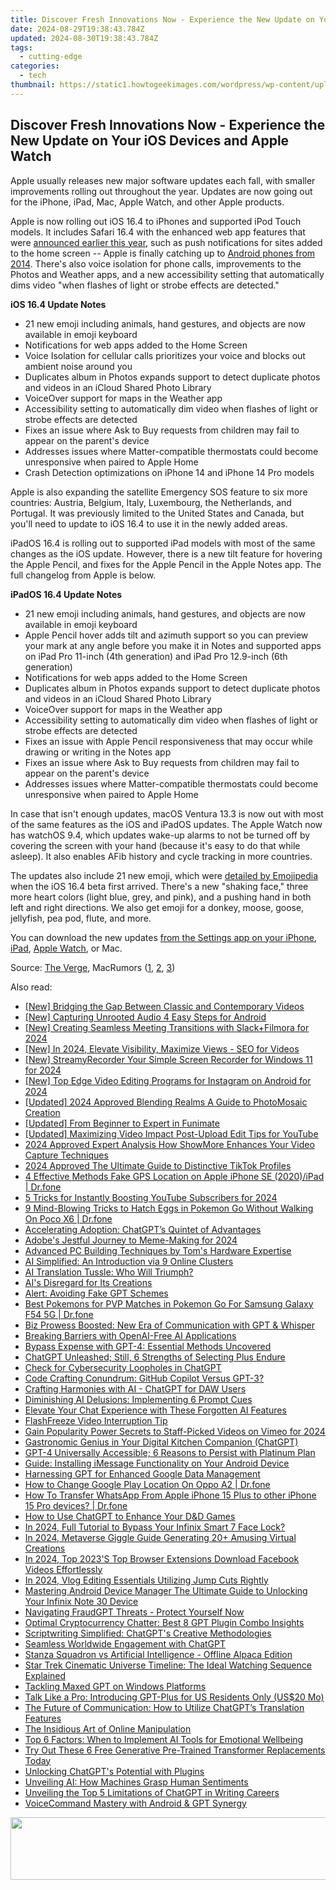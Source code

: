 ```yaml
---
title: Discover Fresh Innovations Now - Experience the New Update on Your iOS Devices and Apple Watch
date: 2024-08-29T19:38:43.784Z
updated: 2024-08-30T19:38:43.784Z
tags:
  - cutting-edge
categories:
  - tech
thumbnail: https://static1.howtogeekimages.com/wordpress/wp-content/uploads/2023/03/52420414792_80b74c8f10_o.jpg
---
```


## Discover Fresh Innovations Now - Experience the New Update on Your iOS Devices and Apple Watch

Apple usually releases new major software updates each fall, with smaller improvements rolling out throughout the year. Updates are now going out for the iPhone, iPad, Mac, Apple Watch, and other Apple products.

 Apple is now rolling out iOS 16.4 to iPhones and supported iPod Touch models. It includes Safari 16.4 with the enhanced web app features that were [announced earlier this year](https://facebook-video-share.techidaily.com/turn-your-videos-into-a-revenue-stream-with-these-tips-for-2024/), such as push notifications for sites added to the home screen -- Apple is finally catching up to [Android phones from 2014](https://www.androidpolice.com/2015/04/15/chrome-v42-with-notifications-and-home-screen-links-set-to-roll-out-on-android-over-the-coming-days/). There's also voice isolation for phone calls, improvements to the Photos and Weather apps, and a new accessibility setting that automatically dims video "when flashes of light or strobe effects are detected."

**iOS 16.4 Update Notes** 

* 21 new emoji including animals, hand gestures, and objects are now available in emoji keyboard
* Notifications for web apps added to the Home Screen
* Voice Isolation for cellular calls prioritizes your voice and blocks out ambient noise around you
* Duplicates album in Photos expands support to detect duplicate photos and videos in an iCloud Shared Photo Library
* VoiceOver support for maps in the Weather app
* Accessibility setting to automatically dim video when flashes of light or strobe effects are detected
* Fixes an issue where Ask to Buy requests from children may fail to appear on the parent's device
* Addresses issues where Matter-compatible thermostats could become unresponsive when paired to Apple Home
* Crash Detection optimizations on iPhone 14 and iPhone 14 Pro models

 Apple is also expanding the satellite Emergency SOS feature to six more countries: Austria, Belgium, Italy, Luxembourg, the Netherlands, and Portugal. It was previously limited to the United States and Canada, but you'll need to update to iOS 16.4 to use it in the newly added areas.

 iPadOS 16.4 is rolling out to supported iPad models with most of the same changes as the iOS update. However, there is a new tilt feature for hovering the Apple Pencil, and fixes for the Apple Pencil in the Apple Notes app. The full changelog from Apple is below.

**iPadOS 16.4 Update Notes** 

* 21 new emoji including animals, hand gestures, and objects are now available in emoji keyboard
* Apple Pencil hover adds tilt and azimuth support so you can preview your mark at any angle before you make it in Notes and supported apps on iPad Pro 11-inch (4th generation) and iPad Pro 12.9-inch (6th generation)
* Notifications for web apps added to the Home Screen
* Duplicates album in Photos expands support to detect duplicate photos and videos in an iCloud Shared Photo Library
* VoiceOver support for maps in the Weather app
* Accessibility setting to automatically dim video when flashes of light or strobe effects are detected
* Fixes an issue with Apple Pencil responsiveness that may occur while drawing or writing in the Notes app
* Fixes an issue where Ask to Buy requests from children may fail to appear on the parent's device
* Addresses issues where Matter-compatible thermostats could become unresponsive when paired to Apple Home

 In case that isn't enough updates, macOS Ventura 13.3 is now out with most of the same features as the iOS and iPadOS updates. The Apple Watch now has watchOS 9.4, which updates wake-up alarms to not be turned off by covering the screen with your hand (because it's easy to do that while asleep). It also enables AFib history and cycle tracking in more countries.

 The updates also include 21 new emoji, which were [detailed by Emojipedia](https://blog.emojipedia.org/first-look-new-emojis-in-ios-16-4/) when the iOS 16.4 beta first arrived. There's a new "shaking face," three more heart colors (light blue, grey, and pink), and a pushing hand in both left and right directions. We also get emoji for a donkey, moose, goose, jellyfish, pea pod, flute, and more.

 You can download the new updates [from the Settings app on your iPhone](https://screen-video-capture.techidaily.com/updated-in-2024-premium-webcam-guide-5-best-options-with-mic-integration/), [iPad](https://common-error.techidaily.com/wmi-optimization-tips-enhance-your-win11-efficiency/), [Apple Watch](https://facebook-video-share.techidaily.com/new-2024-approved-analyzing-video-platforms-vimeo-and-youtube/), or Mac.

 Source: [The Verge](https://www.theverge.com/2023/3/27/23658317/ios-16-4-new-emoji-safari-web-push-notifications-voice-isolation), MacRumors ([1](https://www.macrumors.com/2023/03/27/emergency-sos-via-satellite-six-more-countries/), [2](https://www.macrumors.com/2023/03/27/apple-releases-macos-ventura-13-3/), [3](https://www.macrumors.com/2023/03/27/apple-releases-watchos-9-4/))

<ins class="adsbygoogle"
     style="display:block"
     data-ad-format="autorelaxed"
     data-ad-client="ca-pub-7571918770474297"
     data-ad-slot="1223367746"></ins>



<ins class="adsbygoogle"
     style="display:block"
     data-ad-client="ca-pub-7571918770474297"
     data-ad-slot="8358498916"
     data-ad-format="auto"
     data-full-width-responsive="true"></ins>

<span class="atpl-alsoreadstyle">Also read:</span>
<div><ul>
<li><a href="https://youtube-videos.techidaily.com/new-bridging-the-gap-between-classic-and-contemporary-videos/"><u>[New] Bridging the Gap Between Classic and Contemporary Videos</u></a></li>
<li><a href="https://video-capture.techidaily.com/new-capturing-unrooted-audio-4-easy-steps-for-android/"><u>[New] Capturing Unrooted Audio  4 Easy Steps for Android</u></a></li>
<li><a href="https://desktop-recording.techidaily.com/new-creating-seamless-meeting-transitions-with-slackplusfilmora-for-2024/"><u>[New] Creating Seamless Meeting Transitions with Slack+Filmora for 2024</u></a></li>
<li><a href="https://youtube-tips.techidaily.com/n-2024-elevate-visibility-maximize-views-seo-for-videos/"><u>[New] In 2024, Elevate Visibility, Maximize Views - SEO for Videos</u></a></li>
<li><a href="https://on-screen-recording.techidaily.com/new-streamyrecorder-your-simple-screen-recorder-for-windows-11-for-2024/"><u>[New] StreamyRecorder  Your Simple Screen Recorder for Windows 11 for 2024</u></a></li>
<li><a href="https://instagram-video-recordings.techidaily.com/new-top-edge-video-editing-programs-for-instagram-on-android-for-2024/"><u>[New] Top Edge Video Editing Programs for Instagram on Android for 2024</u></a></li>
<li><a href="https://fox-access.techidaily.com/updated-2024-approved-blending-realms-a-guide-to-photomosaic-creation/"><u>[Updated] 2024 Approved  Blending Realms  A Guide to PhotoMosaic Creation</u></a></li>
<li><a href="https://fox-friendly.techidaily.com/updated-from-beginner-to-expert-in-funimate/"><u>[Updated] From Beginner to Expert in Funimate</u></a></li>
<li><a href="https://facebook-video-share.techidaily.com/updated-maximizing-video-impact-post-upload-edit-tips-for-youtube/"><u>[Updated] Maximizing Video Impact  Post-Upload Edit Tips for YouTube</u></a></li>
<li><a href="https://visual-screen-recording.techidaily.com/2024-approved-expert-analysis-how-showmore-enhances-your-video-capture-techniques/"><u>2024 Approved  Expert Analysis  How ShowMore Enhances Your Video Capture Techniques</u></a></li>
<li><a href="https://tiktok-videos.techidaily.com/2024-approved-the-ultimate-guide-to-distinctive-tiktok-profiles/"><u>2024 Approved  The Ultimate Guide to Distinctive TikTok Profiles</u></a></li>
<li><a href="https://iphone-location.techidaily.com/4-effective-methods-fake-gps-location-on-apple-iphone-se-2020ipad-drfone-by-drfone-virtual-ios/"><u>4 Effective Methods Fake GPS Location on Apple iPhone SE (2020)/iPad | Dr.fone</u></a></li>
<li><a href="https://youtube-webster.techidaily.com/cks-for-instantly-boosting-youtube-subscribers-for-2024/"><u>5 Tricks for Instantly Boosting YouTube Subscribers for 2024</u></a></li>
<li><a href="https://pokemon-go-android.techidaily.com/9-mind-blowing-tricks-to-hatch-eggs-in-pokemon-go-without-walking-on-poco-x6-drfone-by-drfone-virtual-android/"><u>9 Mind-Blowing Tricks to Hatch Eggs in Pokemon Go Without Walking On Poco X6 | Dr.fone</u></a></li>
<li><a href="https://tech-savvy.techidaily.com/accelerating-adoption-chatgpts-quintet-of-advantages/"><u>Accelerating Adoption: ChatGPT’s Quintet of Advantages</u></a></li>
<li><a href="https://extra-hints.techidaily.com/adobes-jestful-journey-to-meme-making-for-2024/"><u>Adobe's Jestful Journey to Meme-Making for 2024</u></a></li>
<li><a href="https://hardware-tips.techidaily.com/advanced-pc-building-techniques-by-toms-hardware-expertise/"><u>Advanced PC Building Techniques by Tom's Hardware Expertise</u></a></li>
<li><a href="https://tech-savvy.techidaily.com/ai-simplified-an-introduction-via-9-online-clusters/"><u>AI Simplified: An Introduction via 9 Online Clusters</u></a></li>
<li><a href="https://tech-savvy.techidaily.com/ai-translation-tussle-who-will-triumph/"><u>AI Translation Tussle: Who Will Triumph?</u></a></li>
<li><a href="https://tech-savvy.techidaily.com/ais-disregard-for-its-creations/"><u>AI's Disregard for Its Creations</u></a></li>
<li><a href="https://tech-savvy.techidaily.com/alert-avoiding-fake-gpt-schemes/"><u>Alert: Avoiding Fake GPT Schemes</u></a></li>
<li><a href="https://change-location.techidaily.com/best-pokemons-for-pvp-matches-in-pokemon-go-for-samsung-galaxy-f54-5g-drfone-by-drfone-virtual-android/"><u>Best Pokemons for PVP Matches in Pokemon Go For Samsung Galaxy F54 5G | Dr.fone</u></a></li>
<li><a href="https://tech-savvy.techidaily.com/biz-prowess-boosted-new-era-of-communication-with-gpt-and-whisper/"><u>Biz Prowess Boosted: New Era of Communication with GPT & Whisper</u></a></li>
<li><a href="https://tech-savvy.techidaily.com/breaking-barriers-with-openai-free-ai-applications/"><u>Breaking Barriers with OpenAI-Free AI Applications</u></a></li>
<li><a href="https://tech-savvy.techidaily.com/bypass-expense-with-gpt-4-essential-methods-uncovered/"><u>Bypass Expense with GPT-4: Essential Methods Uncovered</u></a></li>
<li><a href="https://tech-savvy.techidaily.com/chatgpt-unleashed-still-6-strengths-of-selecting-plus-endure/"><u>ChatGPT Unleashed; Still, 6 Strengths of Selecting Plus Endure</u></a></li>
<li><a href="https://tech-savvy.techidaily.com/check-for-cybersecurity-loopholes-in-chatgpt/"><u>Check for Cybersecurity Loopholes in ChatGPT</u></a></li>
<li><a href="https://tech-savvy.techidaily.com/code-crafting-conundrum-github-copilot-versus-gpt-3/"><u>Code Crafting Conundrum: GitHub Copilot Versus GPT-3?</u></a></li>
<li><a href="https://tech-savvy.techidaily.com/crafting-harmonies-with-ai-chatgpt-for-daw-users/"><u>Crafting Harmonies with AI - ChatGPT for DAW Users</u></a></li>
<li><a href="https://tech-savvy.techidaily.com/diminishing-ai-delusions-implementing-6-prompt-cues/"><u>Diminishing AI Delusions: Implementing 6 Prompt Cues</u></a></li>
<li><a href="https://tech-savvy.techidaily.com/elevate-your-chat-experience-with-these-forgotten-ai-features/"><u>Elevate Your Chat Experience with These Forgotten AI Features</u></a></li>
<li><a href="https://screen-capture.techidaily.com/flashfreeze-video-interruption-tip/"><u>FlashFreeze Video Interruption Tip</u></a></li>
<li><a href="https://vimeo-videos.techidaily.com/gain-popularity-power-secrets-to-staff-picked-videos-on-vimeo-for-2024/"><u>Gain Popularity Power  Secrets to Staff-Picked Videos on Vimeo for 2024</u></a></li>
<li><a href="https://tech-savvy.techidaily.com/gastronomic-genius-in-your-digital-kitchen-companion-chatgpt/"><u>Gastronomic Genius in Your Digital Kitchen Companion (ChatGPT)</u></a></li>
<li><a href="https://tech-savvy.techidaily.com/gpt-4-universally-accessible-6-reasons-to-persist-with-platinum-plan/"><u>GPT-4 Universally Accessible; 6 Reasons to Persist with Platinum Plan</u></a></li>
<li><a href="https://techtrends.techidaily.com/guide-installing-imessage-functionality-on-your-android-device/"><u>Guide: Installing iMessage Functionality on Your Android Device</u></a></li>
<li><a href="https://tech-savvy.techidaily.com/harnessing-gpt-for-enhanced-google-data-management/"><u>Harnessing GPT for Enhanced Google Data Management</u></a></li>
<li><a href="https://fake-location.techidaily.com/how-to-change-google-play-location-on-oppo-a2-drfone-by-drfone-virtual-android/"><u>How to Change Google Play Location On Oppo A2 | Dr.fone</u></a></li>
<li><a href="https://techidaily.com/how-to-transfer-whatsapp-from-apple-iphone-15-plus-to-other-iphone-15-pro-devices-drfone-by-drfone-transfer-whatsapp-from-ios-transfer-whatsapp-from-ios/"><u>How To Transfer WhatsApp From Apple iPhone 15 Plus to other iPhone 15 Pro devices? | Dr.fone</u></a></li>
<li><a href="https://tech-savvy.techidaily.com/how-to-use-chatgpt-to-enhance-your-dandd-games/"><u>How to Use ChatGPT to Enhance Your D&D Games</u></a></li>
<li><a href="https://unlock-android.techidaily.com/in-2024-full-tutorial-to-bypass-your-infinix-smart-7-face-lock-by-drfone-android/"><u>In 2024, Full Tutorial to Bypass Your Infinix Smart 7 Face Lock?</u></a></li>
<li><a href="https://extra-skills.techidaily.com/in-2024-metaverse-giggle-guide-generating-20plus-amusing-virtual-creations/"><u>In 2024, Metaverse Giggle Guide  Generating 20+ Amusing Virtual Creations</u></a></li>
<li><a href="https://facebook-clips.techidaily.com/in-2024-top-2023s-top-browser-extensions-download-facebook-videos-effortlessly/"><u>In 2024, Top 2023'S Top Browser Extensions  Download Facebook Videos Effortlessly</u></a></li>
<li><a href="https://facebook-video-share.techidaily.com/in-2024-vlog-editing-essentials-utilizing-jump-cuts-rightly/"><u>In 2024, Vlog Editing Essentials  Utilizing Jump Cuts Rightly</u></a></li>
<li><a href="https://unlock-android.techidaily.com/mastering-android-device-manager-the-ultimate-guide-to-unlocking-your-infinix-note-30-device-by-drfone-android/"><u>Mastering Android Device Manager The Ultimate Guide to Unlocking Your Infinix Note 30 Device</u></a></li>
<li><a href="https://tech-savvy.techidaily.com/navigating-fraudgpt-threats-protect-yourself-now/"><u>Navigating FraudGPT Threats - Protect Yourself Now</u></a></li>
<li><a href="https://tech-savvy.techidaily.com/optimal-cryptocurrency-chatter-best-8-gpt-plugin-combo-insights/"><u>Optimal Cryptocurrency Chatter: Best 8 GPT Plugin Combo Insights</u></a></li>
<li><a href="https://tech-savvy.techidaily.com/scriptwriting-simplified-chatgpts-creative-methodologies/"><u>Scriptwriting Simplified: ChatGPT's Creative Methodologies</u></a></li>
<li><a href="https://tech-savvy.techidaily.com/seamless-worldwide-engagement-with-chatgpt/"><u>Seamless Worldwide Engagement with ChatGPT</u></a></li>
<li><a href="https://tech-savvy.techidaily.com/stanza-squadron-vs-artificial-intelligence-offline-alpaca-edition/"><u>Stanza Squadron vs Artificial Intelligence - Offline Alpaca Edition</u></a></li>
<li><a href="https://tech-recovery.techidaily.com/star-trek-cinematic-universe-timeline-the-ideal-watching-sequence-explained/"><u>Star Trek Cinematic Universe Timeline: The Ideal Watching Sequence Explained</u></a></li>
<li><a href="https://tech-savvy.techidaily.com/tackling-maxed-gpt-on-windows-platforms/"><u>Tackling Maxed GPT on Windows Platforms</u></a></li>
<li><a href="https://tech-savvy.techidaily.com/talk-like-a-pro-introducing-gpt-plus-for-us-residents-only-us20-mo/"><u>Talk Like a Pro: Introducing GPT-Plus for US Residents Only (US$20 Mo)</u></a></li>
<li><a href="https://tech-savvy.techidaily.com/the-future-of-communication-how-to-utilize-chatgpts-translation-features/"><u>The Future of Communication: How to Utilize ChatGPT’s Translation Features</u></a></li>
<li><a href="https://tech-savvy.techidaily.com/the-insidious-art-of-online-manipulation/"><u>The Insidious Art of Online Manipulation</u></a></li>
<li><a href="https://tech-savvy.techidaily.com/top-6-factors-when-to-implement-ai-tools-for-emotional-wellbeing/"><u>Top 6 Factors: When to Implement AI Tools for Emotional Wellbeing</u></a></li>
<li><a href="https://tech-hub.techidaily.com/try-out-these-6-free-generative-pre-trained-transformer-replacements-today/"><u>Try Out These 6 Free Generative Pre-Trained Transformer Replacements Today</u></a></li>
<li><a href="https://tech-savvy.techidaily.com/unlocking-chatgpts-potential-with-plugins/"><u>Unlocking ChatGPT's Potential with Plugins</u></a></li>
<li><a href="https://tech-savvy.techidaily.com/unveiling-ai-how-machines-grasp-human-sentiments/"><u>Unveiling AI: How Machines Grasp Human Sentiments</u></a></li>
<li><a href="https://tech-savvy.techidaily.com/unveiling-the-top-5-limitations-of-chatgpt-in-writing-careers/"><u>Unveiling the Top 5 Limitations of ChatGPT in Writing Careers</u></a></li>
<li><a href="https://tech-savvy.techidaily.com/voicecommand-mastery-with-android-and-gpt-synergy/"><u>VoiceCommand Mastery with Android & GPT Synergy</u></a></li>
</ul></div>

<!-- affiliate ads begin -->
<a href="https://imp.i110150.net/c/5597632/924299/11305" target="_top" id="924299"><img src="//a.impactradius-go.com/display-ad/11305-924299" border="0" alt="" width="520" height="100"/></a>
<!-- affiliate ads end -->